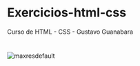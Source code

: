# Exercicios-html-css
 Curso de HTML - CSS - Gustavo Guanabara
#
![maxresdefault](https://user-images.githubusercontent.com/108497992/178375942-3127d199-1457-4467-a16c-3631b6ef597f.jpg)
